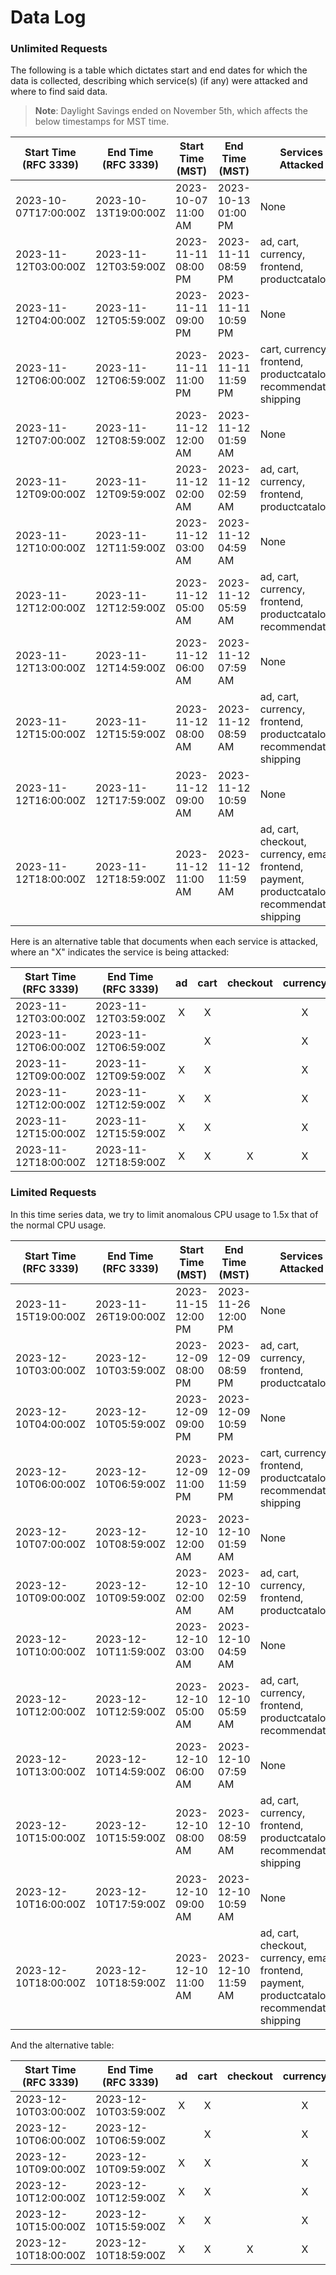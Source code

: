 # Data Log

### Unlimited Requests

The following is a table which dictates start and end dates for which the data is collected, describing which service(s) (if any) were attacked and where to find said data. 

> **Note**: Daylight Savings ended on November 5th, which affects the below timestamps for MST time.

| Start Time (RFC 3339) | End Time (RFC 3339)  | Start Time (MST)    | End Time (MST)      | Services Attacked                                                                                | File name                    |
| --------------------- | -------------------- | ------------------- | ------------------- | ------------------------------------------------------------------------------------------------ | ---------------------------- |
| 2023-10-07T17:00:00Z  | 2023-10-13T19:00:00Z | 2023-10-07 11:00 AM | 2023-10-13 01:00 PM | None                                                                                             | CPU_Usage-NORMAL.csv         |
| 2023-11-12T03:00:00Z  | 2023-11-12T03:59:00Z | 2023-11-11 08:00 PM | 2023-11-11 08:59 PM | ad, cart, currency, frontend, productcatalog                                                     | CPU_Usage-OVERALL_ATTACK.csv |
| 2023-11-12T04:00:00Z  | 2023-11-12T05:59:00Z | 2023-11-11 09:00 PM | 2023-11-11 10:59 PM | None                                                                                             | CPU_Usage-OVERALL_ATTACK.csv |
| 2023-11-12T06:00:00Z  | 2023-11-12T06:59:00Z | 2023-11-11 11:00 PM | 2023-11-11 11:59 PM | cart, currency, frontend, productcatalog, recommendation, shipping                               | CPU_Usage-OVERALL_ATTACK.csv |
| 2023-11-12T07:00:00Z  | 2023-11-12T08:59:00Z | 2023-11-12 12:00 AM | 2023-11-12 01:59 AM | None                                                                                             | CPU_Usage-OVERALL_ATTACK.csv |
| 2023-11-12T09:00:00Z  | 2023-11-12T09:59:00Z | 2023-11-12 02:00 AM | 2023-11-12 02:59 AM | ad, cart, currency, frontend, productcatalog                                                     | CPU_Usage-OVERALL_ATTACK.csv |
| 2023-11-12T10:00:00Z  | 2023-11-12T11:59:00Z | 2023-11-12 03:00 AM | 2023-11-12 04:59 AM | None                                                                                             | CPU_Usage-OVERALL_ATTACK.csv |
| 2023-11-12T12:00:00Z  | 2023-11-12T12:59:00Z | 2023-11-12 05:00 AM | 2023-11-12 05:59 AM | ad, cart, currency, frontend, productcatalog, recommendation                                     | CPU_Usage-OVERALL_ATTACK.csv |
| 2023-11-12T13:00:00Z  | 2023-11-12T14:59:00Z | 2023-11-12 06:00 AM | 2023-11-12 07:59 AM | None                                                                                             | CPU_Usage-OVERALL_ATTACK.csv |
| 2023-11-12T15:00:00Z  | 2023-11-12T15:59:00Z | 2023-11-12 08:00 AM | 2023-11-12 08:59 AM | ad, cart, currency, frontend, productcatalog, recommendation, shipping                           | CPU_Usage-OVERALL_ATTACK.csv |
| 2023-11-12T16:00:00Z  | 2023-11-12T17:59:00Z | 2023-11-12 09:00 AM | 2023-11-12 10:59 AM | None                                                                                             | CPU_Usage-OVERALL_ATTACK.csv |
| 2023-11-12T18:00:00Z  | 2023-11-12T18:59:00Z | 2023-11-12 11:00 AM | 2023-11-12 11:59 AM | ad, cart, checkout, currency, email, frontend, payment, productcatalog, recommendation, shipping | CPU_Usage-OVERALL_ATTACK.csv |


Here is an alternative table that documents when each service is attacked, where an "X" indicates the service is being attacked:

| Start Time (RFC 3339) | End Time (RFC 3339)  | ad  | cart | checkout | currency | email | frontend | payment | productcatalog | recommendation | shipping |
| --------------------- | -------------------- | :-: | :--: | :------: | :------: | :---: | :------: | :-----: | :------------: | :------------: | :------: |
| 2023-11-12T03:00:00Z  | 2023-11-12T03:59:00Z |  X  |  X   |          |    X     |       |    X     |         |       X        |                |          |
| 2023-11-12T06:00:00Z  | 2023-11-12T06:59:00Z |     |  X   |          |    X     |       |    X     |         |       X        |       X        |    X     |
| 2023-11-12T09:00:00Z  | 2023-11-12T09:59:00Z |  X  |  X   |          |    X     |       |    X     |         |       X        |                |          |
| 2023-11-12T12:00:00Z  | 2023-11-12T12:59:00Z |  X  |  X   |          |    X     |       |    X     |         |       X        |       X        |          |
| 2023-11-12T15:00:00Z  | 2023-11-12T15:59:00Z |  X  |  X   |          |    X     |       |    X     |         |       X        |       X        |    X     |
| 2023-11-12T18:00:00Z  | 2023-11-12T18:59:00Z |  X  |  X   |    X     |    X     |   X   |    X     |    X    |       X        |       X        |    X     |


### Limited Requests

In this time series data, we try to limit anomalous CPU usage to 1.5x that of the normal CPU usage. 

| Start Time (RFC 3339) | End Time (RFC 3339)  | Start Time (MST)    | End Time (MST)      | Services Attacked                                                                                | File name                    |
| --------------------- | -------------------- | ------------------- | ------------------- | ------------------------------------------------------------------------------------------------ | ---------------------------- |
| 2023-11-15T19:00:00Z  | 2023-11-26T19:00:00Z | 2023-11-15 12:00 PM | 2023-11-26 12:00 PM | None                                                                                             | CPU_Usage-NORMALv2.csv         |
| 2023-12-10T03:00:00Z  | 2023-12-10T03:59:00Z | 2023-12-09 08:00 PM | 2023-12-09 08:59 PM | ad, cart, currency, frontend, productcatalog                                                     | CPU_Usage-OVERALL_ATTACKv2.csv |
| 2023-12-10T04:00:00Z  | 2023-12-10T05:59:00Z | 2023-12-09 09:00 PM | 2023-12-09 10:59 PM | None                                                                                             | CPU_Usage-OVERALL_ATTACKv2.csv |
| 2023-12-10T06:00:00Z  | 2023-12-10T06:59:00Z | 2023-12-09 11:00 PM | 2023-12-09 11:59 PM | cart, currency, frontend, productcatalog, recommendation, shipping                               | CPU_Usage-OVERALL_ATTACKv2.csv |
| 2023-12-10T07:00:00Z  | 2023-12-10T08:59:00Z | 2023-12-10 12:00 AM | 2023-12-10 01:59 AM | None                                                                                             | CPU_Usage-OVERALL_ATTACKv2.csv |
| 2023-12-10T09:00:00Z  | 2023-12-10T09:59:00Z | 2023-12-10 02:00 AM | 2023-12-10 02:59 AM | ad, cart, currency, frontend, productcatalog                                                     | CPU_Usage-OVERALL_ATTACKv2.csv |
| 2023-12-10T10:00:00Z  | 2023-12-10T11:59:00Z | 2023-12-10 03:00 AM | 2023-12-10 04:59 AM | None                                                                                             | CPU_Usage-OVERALL_ATTACKv2.csv |
| 2023-12-10T12:00:00Z  | 2023-12-10T12:59:00Z | 2023-12-10 05:00 AM | 2023-12-10 05:59 AM | ad, cart, currency, frontend, productcatalog, recommendation                                     | CPU_Usage-OVERALL_ATTACKv2.csv |
| 2023-12-10T13:00:00Z  | 2023-12-10T14:59:00Z | 2023-12-10 06:00 AM | 2023-12-10 07:59 AM | None                                                                                             | CPU_Usage-OVERALL_ATTACKv2.csv |
| 2023-12-10T15:00:00Z  | 2023-12-10T15:59:00Z | 2023-12-10 08:00 AM | 2023-12-10 08:59 AM | ad, cart, currency, frontend, productcatalog, recommendation, shipping                           | CPU_Usage-OVERALL_ATTACKv2.csv |
| 2023-12-10T16:00:00Z  | 2023-12-10T17:59:00Z | 2023-12-10 09:00 AM | 2023-12-10 10:59 AM | None                                                                                             | CPU_Usage-OVERALL_ATTACKv2.csv |
| 2023-12-10T18:00:00Z  | 2023-12-10T18:59:00Z | 2023-12-10 11:00 AM | 2023-12-10 11:59 AM | ad, cart, checkout, currency, email, frontend, payment, productcatalog, recommendation, shipping | CPU_Usage-OVERALL_ATTACKv2.csv |

And the alternative table:

| Start Time (RFC 3339) | End Time (RFC 3339)  | ad  | cart | checkout | currency | email | frontend | payment | productcatalog | recommendation | shipping |
| --------------------- | -------------------- | :-: | :--: | :------: | :------: | :---: | :------: | :-----: | :------------: | :------------: | :------: |
| 2023-12-10T03:00:00Z  | 2023-12-10T03:59:00Z |  X  |  X   |          |    X     |       |    X     |         |       X        |                |          |
| 2023-12-10T06:00:00Z  | 2023-12-10T06:59:00Z |     |  X   |          |    X     |       |    X     |         |       X        |       X        |    X     |
| 2023-12-10T09:00:00Z  | 2023-12-10T09:59:00Z |  X  |  X   |          |    X     |       |    X     |         |       X        |                |          |
| 2023-12-10T12:00:00Z  | 2023-12-10T12:59:00Z |  X  |  X   |          |    X     |       |    X     |         |       X        |       X        |          |
| 2023-12-10T15:00:00Z  | 2023-12-10T15:59:00Z |  X  |  X   |          |    X     |       |    X     |         |       X        |       X        |    X     |
| 2023-12-10T18:00:00Z  | 2023-12-10T18:59:00Z |  X  |  X   |    X     |    X     |   X   |    X     |    X    |       X        |       X        |    X     |

